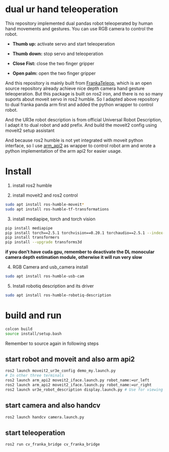 # dual ur hand teleoperation

This repository implemented dual pandas robot teleoperated by human hand movements and gestures. You can use RGB camera to control the robot.

- **Thumb up:** activate servo and start teleoperation

- **Thumb down:** stop servo and teleoperation

- **Close Fist:** close the two finger gripper

- **Open palm:** open the two finger gripper

And this repository is mainly built from [FrankaTeleop](https://github.com/gjcliff/FrankaTeleop), which is an open source repository already achieve nice depth camera hand gesture teleoperation. But this package is built on ros2 iron, and there is no so many suports about moveit servo in ros2 humble. So I adapted above repository to dual franka panda arm first and added the python wrapper to control robot.

And the UR3e robot description is from official Universal Robot Description, I adapt it to dual robot and add prefix. And build the moveit2 config using moveit2 setup assistant

And because ros2 humble is not yet integrated with moveit python interface, so I use [arm_api2](https://github.com/CroboticSolutions/arm_api2) as wrapper to control robot arm and wrote a python implementation of the arm api2 for easier usage.

# Install

1. install ros2 humble

2. install moveit2 and ros2 control

``` bash
sudo apt install ros-humble-moveit*
sudo apt install ros-humble-tf-transformations
```

3. install mediapipe, torch and torch vision
```bash
pip install mediapipe
pip install torch==2.5.1 torchvision==0.20.1 torchaudio==2.5.1 --index-url https://download.pytorch.org/whl/cu121
pip install transformers
pip install --upgrade transforms3d
```
**if you don't have cuda gpu, remember to deactivate the DL monocular camera depth estimation module, otherwise it will run very slow**

4. RGB Camera and usb_camera install
```bash
sudo apt install ros-humble-usb-cam
```

5. Install robotiq description and its driver
```bash
sudo apt install ros-humble-robotiq-description
```

# build and run

```bash
colcon build 
source install/setup.bash
```

Remember to source again in following steps

## start robot and moveit and also arm api2

```bash
ros2 launch moveit2_ur3e_config demo_my.launch.py
# In other three terminals
ros2 launch arm_api2 moveit2_iface.launch.py robot_name:=ur_left
ros2 launch arm_api2 moveit2_iface.launch.py robot_name:=ur_right
ros2 launch ur3e_robot_description display.launch.py # Use for viewing robot and also the camera image and marker instructions
```

## start camera and also handcv
```bash
ros2 launch handcv camera.launch.py
```

## start teleoperation
```bash
ros2 run cv_franka_bridge cv_franka_bridge
